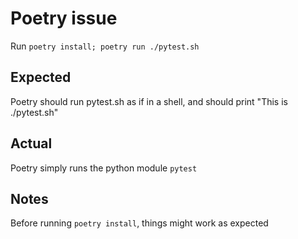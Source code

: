 # Poetry issue

Run `poetry install; poetry run ./pytest.sh`

## Expected

Poetry should run pytest.sh as if in a shell, and should print "This is ./pytest.sh"

## Actual

Poetry simply runs the python module `pytest`

## Notes

Before running `poetry install`, things might work as expected
